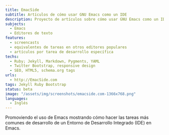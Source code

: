 ```yaml
---
title: EmacSide
subtitle: Artículos de cómo usar GNU Emacs como un IDE
description: Proyecto de artículos sobre cómo usar GNU Emacs como un IDE (Entorno de Desarrollo Integrado)
subjects:
  - Emacs
  - Editores de texto
features:
  - screencasts
  - equivalentes de tareas en otros editores populares
  - artículos por tarea de desarrollo específica
techs:
  - Ruby; Jekyll, Markdown, Pygments, YAML
  - Twitter Bootstrap, responsive design
  - SEO, HTML5, schema.org tags 
urls:
  - http://EmacSide.com
tags: Jekyll Ruby Bootstrap
status: beta
image: "/assets/img/screenshots/emacside.com-1366x768.png"
languages:
  - Inglés
---
```


Promoviendo el uso de Emacs mostrando cómo hacer las tareas más comunes de desarrollo de un Entorno de Desarrollo Integrado (IDE) en Emacs.
